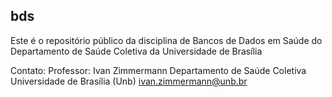 ## bds
Este é o repositório público da disciplina de Bancos de Dados em Saúde do Departamento de Saúde Coletiva da Universidade de Brasília

Contato:
Professor: Ivan Zimmermann
Departamento de Saúde Coletiva
Universidade de Brasília (Unb)
ivan.zimmermann@unb.br
